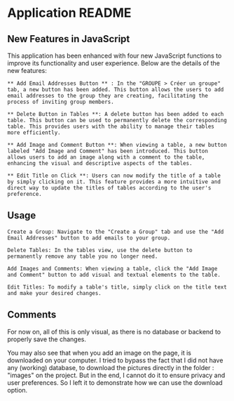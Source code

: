 # Application README
## New Features in JavaScript

This application has been enhanced with four new JavaScript functions to improve its functionality and user experience. Below are the details of the new features:

    ** Add Email Addresses Button ** : In the "GROUPE > Créer un groupe" tab, a new button has been added. This button allows the users to add email addresses to the group they are creating, facilitating the process of inviting group members.

    ** Delete Button in Tables **: A delete button has been added to each table. This button can be used to permanently delete the corresponding table. This provides users with the ability to manage their tables more efficiently.

    ** Add Image and Comment Button **: When viewing a table, a new button labeled "Add Image and Comment" has been introduced. This button allows users to add an image along with a comment to the table, enhancing the visual and descriptive aspects of the tables.

    ** Edit Title on Click **: Users can now modify the title of a table by simply clicking on it. This feature provides a more intuitive and direct way to update the titles of tables according to the user's preference.

## Usage

    Create a Group: Navigate to the "Create a Group" tab and use the "Add Email Addresses" button to add emails to your group.

    Delete Tables: In the tables view, use the delete button to permanently remove any table you no longer need.

    Add Images and Comments: When viewing a table, click the "Add Image and Comment" button to add visual and textual elements to the table.

    Edit Titles: To modify a table's title, simply click on the title text and make your desired changes.

## Comments
For now on, all of this is only visual, as there is no database or backend to properly save the changes. 

You may also see that when you add an image on the page, it is downloaded on your computer. I tried to bypass the fact that I did not have any (working) database, to download the pictures directly in the folder : "images" on the project. But in the end, I cannot do it to ensure privacy and user preferences. So I left it to demonstrate how we can use the download option. 